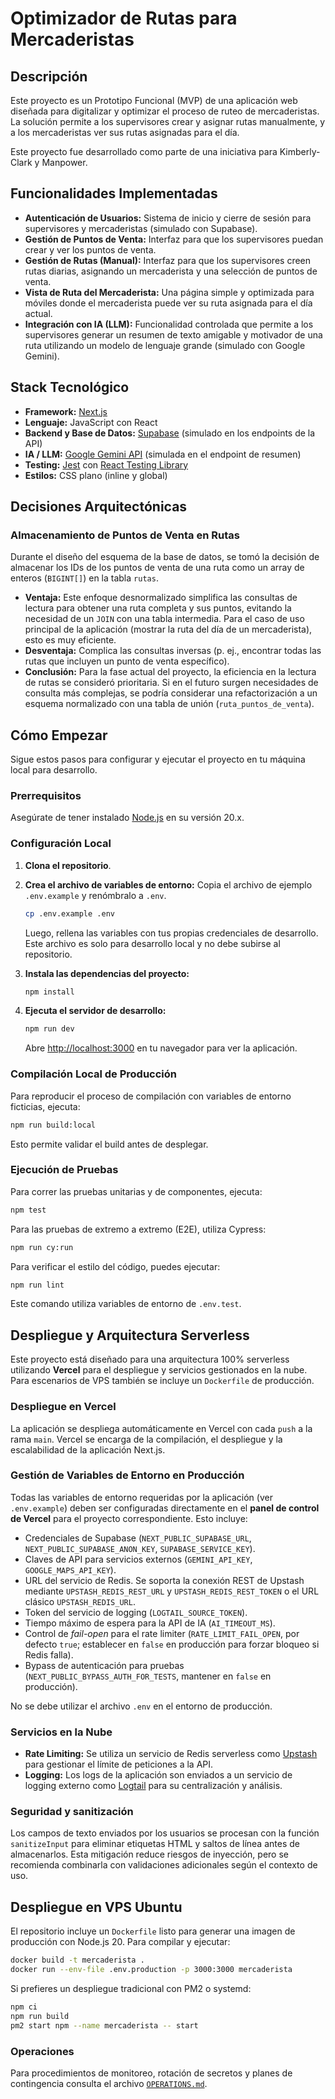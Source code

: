 # Optimizador de Rutas para Mercaderistas

## Descripción

Este proyecto es un Prototipo Funcional (MVP) de una aplicación web diseñada para digitalizar y optimizar el proceso de ruteo de mercaderistas. La solución permite a los supervisores crear y asignar rutas manualmente, y a los mercaderistas ver sus rutas asignadas para el día.

Este proyecto fue desarrollado como parte de una iniciativa para Kimberly-Clark y Manpower.

## Funcionalidades Implementadas

- **Autenticación de Usuarios:** Sistema de inicio y cierre de sesión para supervisores y mercaderistas (simulado con Supabase).
- **Gestión de Puntos de Venta:** Interfaz para que los supervisores puedan crear y ver los puntos de venta.
- **Gestión de Rutas (Manual):** Interfaz para que los supervisores creen rutas diarias, asignando un mercaderista y una selección de puntos de venta.
- **Vista de Ruta del Mercaderista:** Una página simple y optimizada para móviles donde el mercaderista puede ver su ruta asignada para el día actual.
- **Integración con IA (LLM):** Funcionalidad controlada que permite a los supervisores generar un resumen de texto amigable y motivador de una ruta utilizando un modelo de lenguaje grande (simulado con Google Gemini).

## Stack Tecnológico

- **Framework:** [Next.js](https://nextjs.org/)
- **Lenguaje:** JavaScript con React
- **Backend y Base de Datos:** [Supabase](https://supabase.io/) (simulado en los endpoints de la API)
- **IA / LLM:** [Google Gemini API](https://ai.google.dev/) (simulada en el endpoint de resumen)
- **Testing:** [Jest](https://jestjs.io/) con [React Testing Library](https://testing-library.com/docs/react-testing-library/intro/)
- **Estilos:** CSS plano (inline y global)

## Decisiones Arquitectónicas

### Almacenamiento de Puntos de Venta en Rutas

Durante el diseño del esquema de la base de datos, se tomó la decisión de almacenar los IDs de los puntos de venta de una ruta como un array de enteros (`BIGINT[]`) en la tabla `rutas`.

- **Ventaja:** Este enfoque desnormalizado simplifica las consultas de lectura para obtener una ruta completa y sus puntos, evitando la necesidad de un `JOIN` con una tabla intermedia. Para el caso de uso principal de la aplicación (mostrar la ruta del día de un mercaderista), esto es muy eficiente.
- **Desventaja:** Complica las consultas inversas (p. ej., encontrar todas las rutas que incluyen un punto de venta específico).
- **Conclusión:** Para la fase actual del proyecto, la eficiencia en la lectura de rutas se consideró prioritaria. Si en el futuro surgen necesidades de consulta más complejas, se podría considerar una refactorización a un esquema normalizado con una tabla de unión (`ruta_puntos_de_venta`).

## Cómo Empezar

Sigue estos pasos para configurar y ejecutar el proyecto en tu máquina local para desarrollo.

### Prerrequisitos

Asegúrate de tener instalado [Node.js](https://nodejs.org/) en su versión 20.x.

### Configuración Local

1.  **Clona el repositorio**.

2.  **Crea el archivo de variables de entorno:**
    Copia el archivo de ejemplo `.env.example` y renómbralo a `.env`.
    ```bash
    cp .env.example .env
    ```
    Luego, rellena las variables con tus propias credenciales de desarrollo. Este archivo es solo para desarrollo local y no debe subirse al repositorio.

3.  **Instala las dependencias del proyecto:**
    ```bash
    npm install
    ```

4.  **Ejecuta el servidor de desarrollo:**
    ```bash
    npm run dev
    ```
    Abre [http://localhost:3000](http://localhost:3000) en tu navegador para ver la aplicación.

### Compilación Local de Producción

Para reproducir el proceso de compilación con variables de entorno ficticias, ejecuta:
```bash
npm run build:local
```
Esto permite validar el build antes de desplegar.

### Ejecución de Pruebas

Para correr las pruebas unitarias y de componentes, ejecuta:
```bash
npm test
```
Para las pruebas de extremo a extremo (E2E), utiliza Cypress:
```bash
npm run cy:run
```
Para verificar el estilo del código, puedes ejecutar:
```bash
npm run lint
```
Este comando utiliza variables de entorno de `.env.test`.

## Despliegue y Arquitectura Serverless

Este proyecto está diseñado para una arquitectura 100% serverless utilizando **Vercel** para el despliegue y servicios gestionados en la nube. Para escenarios de VPS también se incluye un `Dockerfile` de producción.

### Despliegue en Vercel

La aplicación se despliega automáticamente en Vercel con cada `push` a la rama `main`. Vercel se encarga de la compilación, el despliegue y la escalabilidad de la aplicación Next.js.

### Gestión de Variables de Entorno en Producción

Todas las variables de entorno requeridas por la aplicación (ver `.env.example`) deben ser configuradas directamente en el **panel de control de Vercel** para el proyecto correspondiente. Esto incluye:
- Credenciales de Supabase (`NEXT_PUBLIC_SUPABASE_URL`, `NEXT_PUBLIC_SUPABASE_ANON_KEY`, `SUPABASE_SERVICE_KEY`).
- Claves de API para servicios externos (`GEMINI_API_KEY`, `GOOGLE_MAPS_API_KEY`).
- URL del servicio de Redis. Se soporta la conexión REST de Upstash mediante `UPSTASH_REDIS_REST_URL` y `UPSTASH_REDIS_REST_TOKEN` o el URL clásico `UPSTASH_REDIS_URL`.
- Token del servicio de logging (`LOGTAIL_SOURCE_TOKEN`).
- Tiempo máximo de espera para la API de IA (`AI_TIMEOUT_MS`).
- Control de *fail-open* para el rate limiter (`RATE_LIMIT_FAIL_OPEN`, por defecto `true`; establecer en `false` en producción para forzar bloqueo si Redis falla).
- Bypass de autenticación para pruebas (`NEXT_PUBLIC_BYPASS_AUTH_FOR_TESTS`, mantener en `false` en producción).

No se debe utilizar el archivo `.env` en el entorno de producción.

### Servicios en la Nube

- **Rate Limiting:** Se utiliza un servicio de Redis serverless como [Upstash](https://upstash.com/) para gestionar el límite de peticiones a la API.
- **Logging:** Los logs de la aplicación son enviados a un servicio de logging externo como [Logtail](https://logtail.com/) para su centralización y análisis.

### Seguridad y sanitización

Los campos de texto enviados por los usuarios se procesan con la función `sanitizeInput` para eliminar etiquetas HTML y saltos de línea antes de almacenarlos. Esta mitigación reduce riesgos de inyección, pero se recomienda combinarla con validaciones adicionales según el contexto de uso.

## Despliegue en VPS Ubuntu

El repositorio incluye un `Dockerfile` listo para generar una imagen de producción con Node.js 20. Para compilar y ejecutar:

```bash
docker build -t mercaderista .
docker run --env-file .env.production -p 3000:3000 mercaderista
```

Si prefieres un despliegue tradicional con PM2 o systemd:

```bash
npm ci
npm run build
pm2 start npm --name mercaderista -- start
```

### Operaciones

Para procedimientos de monitoreo, rotación de secretos y planes de contingencia consulta el archivo [`OPERATIONS.md`](./OPERATIONS.md).
